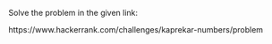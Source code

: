 Solve the problem in the given link:
<link>https://www.hackerrank.com/challenges/kaprekar-numbers/problem</link>
